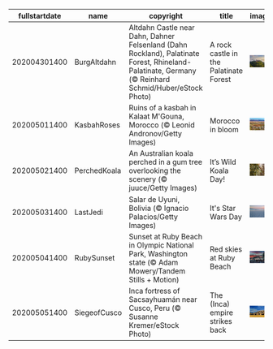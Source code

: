 |fullstartdate|name|copyright|title|image|
|--|--|--|--|--|
202004301400|BurgAltdahn|Altdahn Castle near Dahn, Dahner Felsenland (Dahn Rockland), Palatinate Forest, Rhineland-Palatinate, Germany (© Reinhard Schmid/Huber/eStock Photo)|A rock castle in the Palatinate Forest|![](/en-AU/2020/05/202004301400BurgAltdahn.jpg)|
202005011400|KasbahRoses|Ruins of a kasbah in Kalaat M'Gouna, Morocco (© Leonid Andronov/Getty Images)|Morocco in bloom|![](/en-AU/2020/05/202005011400KasbahRoses.jpg)|
202005021400|PerchedKoala|An Australian koala perched in a gum tree overlooking the scenery (© juuce/Getty Images)|It’s Wild Koala Day!|![](/en-AU/2020/05/202005021400PerchedKoala.jpg)|
202005031400|LastJedi|Salar de Uyuni, Bolivia (© Ignacio Palacios/Getty Images)|It's Star Wars Day|![](/en-AU/2020/05/202005031400LastJedi.jpg)|
202005041400|RubySunset|Sunset at Ruby Beach in Olympic National Park, Washington state (© Adam Mowery/Tandem Stills + Motion)|Red skies at Ruby Beach|![](/en-AU/2020/05/202005041400RubySunset.jpg)|
202005051400|SiegeofCusco|Inca fortress of Sacsayhuamán near Cusco, Peru (© Susanne Kremer/eStock Photo)|The (Inca) empire strikes back|![](/en-AU/2020/05/202005051400SiegeofCusco.jpg)|
